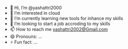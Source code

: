 - 👋 Hi, I’m @yashattri2000
- 👀 I’m interested in cloud
- 🌱 I’m currently learning new tools for inhance my skills 
- 💞️ I’m looking to start a job accroding to my skills
- 📫 How to reach me yashattri2002@Gmail.com
- 😄 Pronouns: ...
- ⚡ Fun fact: ...

<!---
yashattri2000/yashattri2000 is a ✨ special ✨ repository because its `README.md` (this file) appears on your GitHub profile.
You can click the Preview link to take a look at your changes.
--->
